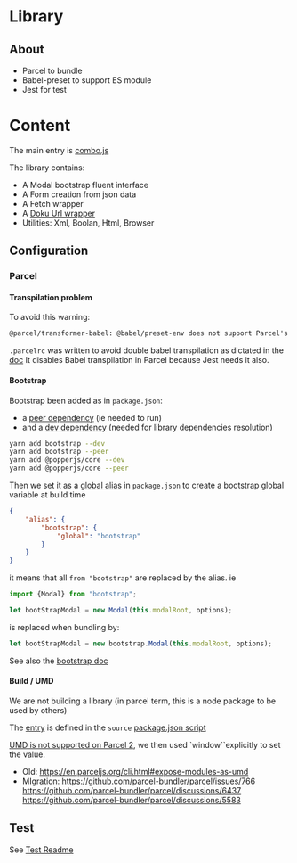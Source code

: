 # Library

## About
* Parcel to bundle
* Babel-preset to support ES module
* Jest for test

# Content
The main entry is [combo.js](combo.js)

The library contains:
  * A Modal bootstrap fluent interface
  * A Form creation from json data
  * A Fetch wrapper
  * A [Doku Url wrapper](DokuUrl.js)
  * Utilities: Xml, Boolan, Html, Browser

## Configuration



### Parcel

#### Transpilation problem

To avoid this warning:

```txt
@parcel/transformer-babel: @babel/preset-env does not support Parcel's targets, which will likely result in unnecessary transpilation and larger bundle sizes.
```

`.parcelrc` was written to avoid double babel transpilation as dictated in
the [doc](https://parceljs.org/languages/javascript/#usage-with-other-tools)
It disables Babel transpilation in Parcel because Jest needs it also.

#### Bootstrap

Bootstrap been added as in `package.json`:

* a [peer dependency](https://classic.yarnpkg.com/en/docs/dependency-types#toc-peerdependencies) (ie needed to run)
* and a [dev dependency](https://github.com/yannickcr/eslint-plugin-react/issues/2332) (needed for library dependencies
  resolution)

```bash
yarn add bootstrap --dev
yarn add bootstrap --peer
yarn add @popperjs/core --dev
yarn add @popperjs/core --peer
```

Then we set it as a [global alias](https://parceljs.org/features/dependency-resolution/#global-aliases) in `package.json`
to create a bootstrap global variable at build time
```json
{
    "alias": {
        "bootstrap": {
            "global": "bootstrap"
        }
    }
}
```
it means that all `from "bootstrap"` are replaced by the alias. ie

```javascript
import {Modal} from "bootstrap";

let bootStrapModal = new Modal(this.modalRoot, options);
```
is replaced when bundling by:
```javascript
let bootStrapModal = new bootstrap.Modal(this.modalRoot, options);
```

See also the [bootstrap doc](https://getbootstrap.com/docs/5.0/getting-started/parcel/)

#### Build / UMD

We are not building a library (in parcel term, this is a node package to be used by others)

The [entry](https://parceljs.org/features/targets/#entries) is defined in the `source`
[package.json script](package.json)

[UMD is not supported on Parcel 2](
getting-started/migration/#--global), we then used `window``explicitly to set the value.

* Old: https://en.parceljs.org/cli.html#expose-modules-as-umd
* MIgration:
  https://github.com/parcel-bundler/parcel/issues/766
  https://github.com/parcel-bundler/parcel/discussions/6437
  https://github.com/parcel-bundler/parcel/discussions/5583

## Test

See [Test Readme](./__tests__/README.md)
